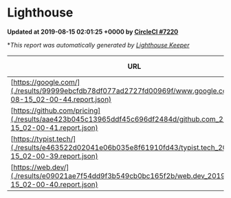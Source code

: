 
# Lighthouse

**Updated at 2019-08-15 02:01:25 +0000 by [CircleCI #7220](https://circleci.com/gh/ItinerisLtd/lighthouse-keeper-example/7220)**

**This report was automatically generated by [Lighthouse Keeper](https://github.com/itinerisltd/lighthouse-keeper)*

| URL | Performance | Accessibility | Best Practices | SEO | PWA | Updated At |
| --- | --- | --- | --- | --- | --- | --- |
| [https://google.com/](./results/99999ebcfdb78df077ad2727fd00969f/www.google.com_2019-08-15_02-00-44.report.json) | 0.94 | 0.86 | 0.93 | 0.83 | 0.56 | 2019-08-15T02:00:44.369Z |
| [https://github.com/pricing](./results/aae423b045c13965ddf45c696df2484d/github.com_2019-08-15_02-00-41.report.json) | 0.92 | 0.93 | 0.93 | 0.92 | 0.56 | 2019-08-15T02:00:41.491Z |
| [https://typist.tech/](./results/e463522d02041e06b035e8f61910fd43/typist.tech_2019-08-15_02-00-39.report.json) |  |  |  |  |  | 2019-08-15T02:00:39.103Z |
| [https://web.dev/](./results/e09021ae7f54dd9f3b549cb0bc165f2b/web.dev_2019-08-15_02-00-40.report.json) | 0.93 | 0.9 | 1 | 0.96 | 1 | 2019-08-15T02:00:40.111Z |
